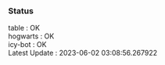 ### Status


table : OK  
hogwarts : OK  
icy-bot : OK  
Latest Update : 2023-06-02 03:08:56.267922
